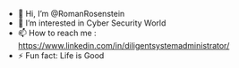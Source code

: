 - 👋 Hi, I’m @RomanRosenstein
- 👀 I’m interested in Cyber Security World
- 📫 How to reach me : https://www.linkedin.com/in/diligentsystemadministrator/
- ⚡ Fun fact: Life is Good

<!---
RomanRosenstein/RomanRosenstein is a ✨ special ✨ repository because its `README.md` (this file) appears on your GitHub profile.
You can click the Preview link to take a look at your changes.
--->
